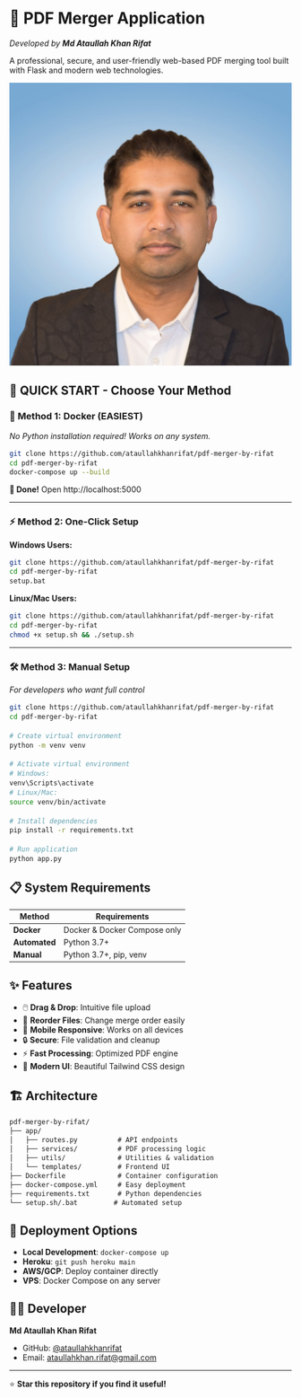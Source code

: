 # 🔄 PDF Merger Application
*Developed by **Md Ataullah Khan Rifat***

A professional, secure, and user-friendly web-based PDF merging tool built with Flask and modern web technologies.

![PDF Merger](app/static/images/CV_Photo.jpg)

## 🚀 **QUICK START - Choose Your Method**

### 🐳 **Method 1: Docker (EASIEST)**
*No Python installation required! Works on any system.*

```bash
git clone https://github.com/ataullahkhanrifat/pdf-merger-by-rifat
cd pdf-merger-by-rifat
docker-compose up --build
```
**🎉 Done!** Open http://localhost:5000

---

### ⚡ **Method 2: One-Click Setup**

**Windows Users:**
```bash
git clone https://github.com/ataullahkhanrifat/pdf-merger-by-rifat
cd pdf-merger-by-rifat
setup.bat
```

**Linux/Mac Users:**
```bash
git clone https://github.com/ataullahkhanrifat/pdf-merger-by-rifat
cd pdf-merger-by-rifat
chmod +x setup.sh && ./setup.sh
```

---

### 🛠️ **Method 3: Manual Setup**
*For developers who want full control*

```bash
git clone https://github.com/ataullahkhanrifat/pdf-merger-by-rifat
cd pdf-merger-by-rifat

# Create virtual environment
python -m venv venv

# Activate virtual environment
# Windows:
venv\Scripts\activate
# Linux/Mac:
source venv/bin/activate

# Install dependencies
pip install -r requirements.txt

# Run application
python app.py
```

## 📋 System Requirements

| Method | Requirements |
|--------|-------------|
| **Docker** | Docker & Docker Compose only |
| **Automated** | Python 3.7+ |
| **Manual** | Python 3.7+, pip, venv |

## ✨ Features

- 🖱️ **Drag & Drop**: Intuitive file upload
- 🔄 **Reorder Files**: Change merge order easily
- 📱 **Mobile Responsive**: Works on all devices
- 🔒 **Secure**: File validation and cleanup
- ⚡ **Fast Processing**: Optimized PDF engine
- 🎨 **Modern UI**: Beautiful Tailwind CSS design

## 🏗️ Architecture

```
pdf-merger-by-rifat/
├── app/
│   ├── routes.py          # API endpoints
│   ├── services/          # PDF processing logic
│   ├── utils/             # Utilities & validation
│   └── templates/         # Frontend UI
├── Dockerfile             # Container configuration
├── docker-compose.yml     # Easy deployment
├── requirements.txt       # Python dependencies
└── setup.sh/.bat         # Automated setup
```

## 🚀 Deployment Options

- **Local Development**: `docker-compose up`
- **Heroku**: `git push heroku main`
- **AWS/GCP**: Deploy container directly
- **VPS**: Docker Compose on any server

## 👨‍💻 Developer

**Md Ataullah Khan Rifat**
- GitHub: [@ataullahkhanrifat](https://github.com/ataullahkhanrifat)
- Email: ataullahkhan.rifat@gmail.com

---

⭐ **Star this repository if you find it useful!**
